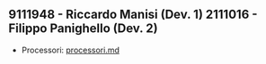 9111948 - Riccardo Manisi (Dev. 1)
2111016 - Filippo Panighello (Dev. 2)
---
- Processori: [processori.md](processori.md)

